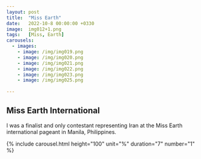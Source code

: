 ```yaml
---
layout: post
title:  "Miss Earth"
date:   2022-10-8 00:00:00 +0330
image:  img012+1.png
tags:   [Miss, Earth]
carousels:
  - images: 
    - image: /img/img019.png
    - image: /img/img020.png
    - image: /img/img021.png
    - image: /img/img022.png
    - image: /img/img023.png
    - image: /img/img025.png
    
---
```



## Miss Earth International 
I was a finalist and only contestant representing Iran at the Miss Earth international pageant in Manila, Philippines.


{% include carousel.html height="100" unit="%" duration="7" number="1" %}